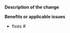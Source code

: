**Description of the change**

<!-- Describe the scope of your change - i.e. what the change does. -->

**Benefits or applicable issues**

<!-- What benefits will be realized by the code change and any applicable issues here? -->
- fixes #
